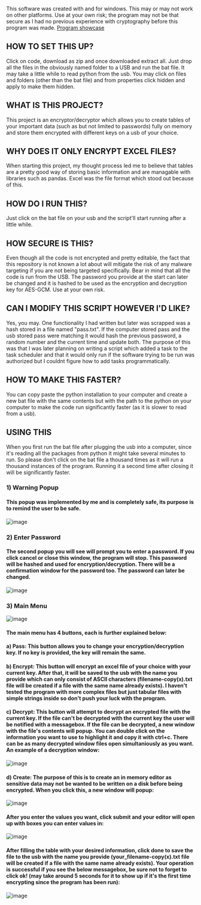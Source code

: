 This software was created with and for windows. This may or may not work on other platforms. Use at your own risk; the program may not be that secure as I had no previous experience with cryptography before this program was made. [Program showcase](https://github.com/HexagonDroid/USB-Credential-Manager/edit/main/README.md#using-this)

## HOW TO SET THIS UP?
Click on code, download as zip and once downloaded extract all. Just drop all the files in the obviously named folder to a USB and run the bat file. It may take a little while to read python from the usb. You may click on files and folders (other than the bat file) and from properties click hidden and apply to make them hidden. 

## WHAT IS THIS PROJECT? 
This project is an encryptor/decryptor which allows you to create tables of your important data (such as but not limited to passwords) fully on memory and store them encrypted with different keys on a usb of your choice. 

## WHY DOES IT ONLY ENCRYPT EXCEL FILES?
When starting this project, my thought process led me to believe that tables are a pretty good way of storing basic information and are managable with libraries such as pandas. Excel was the file format which stood out because of this.

## HOW DO I RUN THIS?
Just click on the bat file on your usb and the script'll start running after a little while.

## HOW SECURE IS THIS?
Even though all the code is not encrypted and pretty editable, the fact that this repository is not known a lot about will mitigate the risk of any malware targeting if you are not being targeted specifically. Bear in mind that all the code is run from the USB. The password you provide at the start can later be changed and it is hashed to be used as the encryption and decryption key for AES-GCM. Use at your own risk.

## CAN I MODIFY THIS SCRIPT HOWEVER I'D LIKE?
Yes, you may. One functionality I had written but later was scrapped was a hash stored in a file named "pass.txt". If the computer stored pass and the usb stored pass were matching it would hash the previous password, a random number and the current time and update both. The purpose of this was that I was later planning on writing a script which added a task to the task scheduler and that it would only run if the software trying to be run was authorized but I couldnt figure how to add tasks programmatically.

## HOW TO MAKE THIS FASTER?
You can copy paste the python installation to your computer and create a new bat file with the same contents but with the path to the python on your computer to make the code run significantly faster (as it is slower to read from a usb).

## USING THIS
When you first run the bat file after plugging the usb into a computer, since it's reading all the packages from python it might take several minutes to run. So please don't click on the bat file a thousand times as it will run a thousand instances of the program. Running it a second time after closing it will be significantly faster.

### 1) Warning Popup
#### This popup was implemented by me and is completely safe, its purpose is to remind the user to be safe.
![image](https://github.com/user-attachments/assets/4d272f23-9610-4e09-809d-df5308fccd6a)

### 2) Enter Password
#### The second popup you will see will prompt you to enter a password. If you click cancel or close this window, the program will stop. This password will be hashed and used for encryption/decryption. There will be a confirmation window for the password too. The password can later be changed.
![image](https://github.com/user-attachments/assets/98f97231-471b-4e09-a2f6-b6370c082f57)

### 3) Main Menu
![image](https://github.com/user-attachments/assets/0a69ab40-cb4e-4796-963c-a6eeaa1eaec3)
#### The main menu has 4 buttons, each is further explained below:

#### a) Pass: This button allows you to change your encryption/decryption key. If no key is provided, the key will remain the same.

#### b) Encrypt: This button will encrypt an excel file of your choice with your current key. After that, it will be saved to the usb with the name you provide which can only consist of ASCII characters (filename-copy(x).txt file will be created if a file with the same name already exists). I haven't tested the program with more complex files but just tabular files with simple strings inside so don't push your luck with the program.

#### c) Decrypt: This button will attempt to decrypt an encrypted file with the current key. If the file can't be decrypted with the current key the user will be notified with a messagebox. If the file can be decrypted, a new window with the file's contents will popup. You can double click on the information you want to use to highlight it and copy it with ctrl+c. There can be as many decrypted window files open simultaniously as you want. An example of a decryption window:
![image](https://github.com/user-attachments/assets/d9acd381-9439-4716-abaa-38cdcc4ee0e8)

#### d) Create: The purpose of this is to create an in memory editor as sensitive data may not be wanted to be written on a disk before being encrypted. When you click this, a new window will popup:
![image](https://github.com/user-attachments/assets/00bd7e5f-6a72-4995-94d8-1b916b175b92)

#### After you enter the values you want, click submit and your editor will open up with boxes you can enter values in:
![image](https://github.com/user-attachments/assets/6bd5d44e-c9d3-4c2f-9345-5fe987ff8bac)

#### After filling the table with your desired information, click done to save the file to the usb with the name you provide (your_filename-copy(x).txt file will be created if a file with the same name already exists). Your operation is successful if you see the below messagebox, be sure not to forget to click ok! (may take around 5 seconds for it to show up if it's the first time encrypting since the program has been run):
![image](https://github.com/user-attachments/assets/c990e2af-e501-4be0-bc21-f23f04201e4b)




